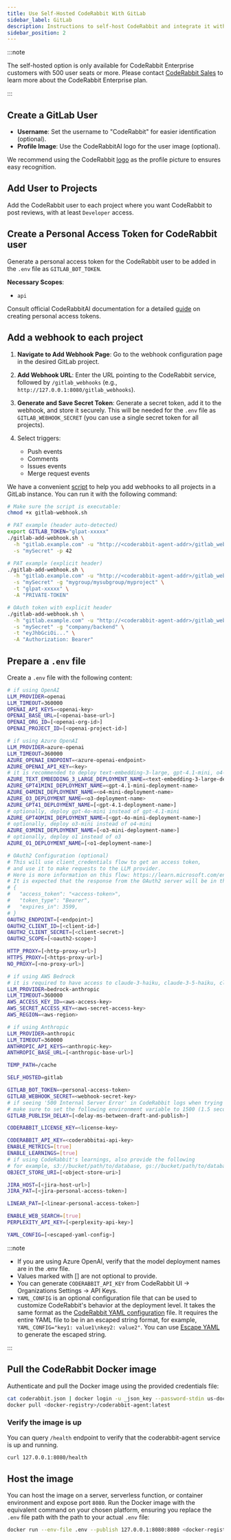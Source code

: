 ```yaml
---
title: Use Self-Hosted CodeRabbit With GitLab
sidebar_label: GitLab
description: Instructions to self-host CodeRabbit and integrate it with GitLab.
sidebar_position: 2
---
```


:::note

The self-hosted option is only available for CodeRabbit Enterprise customers with 500 user seats or more. Please contact [CodeRabbit Sales](mailto:sales@coderabbit.ai) to learn more about the CodeRabbit Enterprise plan.

:::

## Create a GitLab User

- **Username**: Set the username to "CodeRabbit" for easier identification (optional).
- **Profile Image**: Use the CodeRabbitAI logo for the user image (optional).

We recommend using the CodeRabbit [logo](/img/integrations/logo.png) as the profile picture to ensures easy recognition.

## Add User to Projects

Add the CodeRabbit user to each project where you want CodeRabbit to post reviews, with at least `Developer` access.

## Create a Personal Access Token for CodeRabbit user

Generate a personal access token for the CodeRabbit user to be added in the `.env` file as `GITLAB_BOT_TOKEN`.

**Necessary Scopes**:

- `api`

Consult official CodeRabbitAI documentation for a detailed [guide](https://docs.coderabbit.ai/integrations/self-hosted-gitlab#generating-personal-access-token) on creating personal access tokens.

## Add a webhook to each project

1. **Navigate to Add Webhook Page**: Go to the webhook configuration page in the desired GitLab project.
2. **Add Webhook URL**: Enter the URL pointing to the CodeRabbit service, followed by `/gitlab_webhooks` (e.g., `http://127.0.0.1:8080/gitlab_webhooks`).
3. **Generate and Save Secret Token**: Generate a secret token, add it to the webhook, and store it securely. This will be needed for the `.env` file as `GITLAB_WEBHOOK_SECRET` (you can use a single secret token for all projects).
4. Select triggers:

   - Push events
   - Comments
   - Issues events
   - Merge request events

We have a convenient [script](/code/gitlab-webhook.sh) to help you add webhooks to all projects in a GitLab instance. You can run it with the following command:

```bash
# Make sure the script is executable:
chmod +x gitlab-webhook.sh

# PAT example (header auto-detected)
export GITLAB_TOKEN="glpat-xxxxx"
./gitlab-add-webhook.sh \
  -h "gitlab.example.com" -u "http://<coderabbit-agent-addr>/gitlab_webhooks" \
  -s "mySecret" -p 42

# PAT example (explicit header)
./gitlab-add-webhook.sh \
  -h "gitlab.example.com" -u "http://<coderabbit-agent-addr>/gitlab_webhooks" \
  -s "mySecret" -g "mygroup/mysubgroup/myproject" \
  -t "glpat-xxxxx" \
  -A "PRIVATE-TOKEN"

# OAuth token with explicit header
./gitlab-add-webhook.sh \
  -h "gitlab.example.com" -u "http://<coderabbit-agent-addr>/gitlab_webhooks" \
  -s "mySecret" -g "company/backend" \
  -t "eyJhbGciOi..." \
  -A "Authorization: Bearer"
```

## Prepare a `.env` file

Create a `.env` file with the following content:

```bash
# if using OpenAI
LLM_PROVIDER=openai
LLM_TIMEOUT=360000
OPENAI_API_KEYS=<openai-key>
OPENAI_BASE_URL=[<openai-base-url>]
OPENAI_ORG_ID=[<openai-org-id>]
OPENAI_PROJECT_ID=[<openai-project-id>]

# if using Azure OpenAI
LLM_PROVIDER=azure-openai
LLM_TIMEOUT=360000
AZURE_OPENAI_ENDPOINT=<azure-openai-endpoint>
AZURE_OPENAI_API_KEY=<key>
# it is recommended to deploy text-embedding-3-large, gpt-4.1-mini, o4-mini, o3, gpt-4.1 (optionally).
AZURE_TEXT_EMBEDDING_3_LARGE_DEPLOYMENT_NAME=<text-embedding-3-large-deployment-name>
AZURE_GPT41MINI_DEPLOYMENT_NAME=<gpt-4.1-mini-deployment-name>
AZURE_O4MINI_DEPLOYMENT_NAME=<o4-mini-deployment-name>
AZURE_O3_DEPLOYMENT_NAME=<o3-deployment-name>
AZURE_GPT41_DEPLOYMENT_NAME=[<gpt-4.1-deployment-name>]
# optionally, deploy gpt-4o-mini instead of gpt-4.1-mini
AZURE_GPT4OMINI_DEPLOYMENT_NAME=[<gpt-4o-mini-deployment-name>]
# optionally, deploy o3-mini instead of o4-mini
AZURE_O3MINI_DEPLOYMENT_NAME=[<o3-mini-deployment-name>]
# optionally, deploy o1 instead of o3
AZURE_O1_DEPLOYMENT_NAME=[<o1-deployment-name>]

# OAuth2 Configuration (optional)
# This will use client_credentials flow to get an access token,
# and use it to make requests to the LLM provider.
# Here is more information on this flow: https://learn.microsoft.com/en-us/entra/identity-platform/v2-oauth2-client-creds-grant-flow#first-case-access-token-request-with-a-shared-secret
# It is expected that the response from the OAuth2 server will be in the format
# {
#   "access_token": "<access-token>",
#   "token_type": "Bearer",
#   "expires_in": 3599,
# }
OAUTH2_ENDPOINT=[<endpoint>]
OAUTH2_CLIENT_ID=[<client-id>]
OAUTH2_CLIENT_SECRET=[<client-secret>]
OAUTH2_SCOPE=[<oauth2-scope>]

HTTP_PROXY=[<http-proxy-url>]
HTTPS_PROXY=[<https-proxy-url>]
NO_PROXY=[<no-proxy-url>]

# if using AWS Bedrock
# it is required to have access to claude-3-haiku, claude-3-5-haiku, claude-sonnet-4, claude-opus-4.
LLM_PROVIDER=bedrock-anthropic
LLM_TIMEOUT=360000
AWS_ACCESS_KEY_ID=<aws-access-key>
AWS_SECRET_ACCESS_KEY=<aws-secret-access-key>
AWS_REGION=<aws-region>

# if using Anthropic
LLM_PROVIDER=anthropic
LLM_TIMEOUT=360000
ANTHROPIC_API_KEYS=<anthropic-key>
ANTHROPIC_BASE_URL=[<anthropic-base-url>]

TEMP_PATH=/cache

SELF_HOSTED=gitlab

GITLAB_BOT_TOKEN=<personal-access-token>
GITLAB_WEBHOOK_SECRET=<webhook-secret-key>
# if seeing '500 Internal Server Error' in CodeRabbit logs when trying to post review comments,
# make sure to set the following environment variable to 1500 (1.5 seconds).
GITLAB_PUBLISH_DELAY=[<delay-ms-between-draft-and-publish>]

CODERABBIT_LICENSE_KEY=<license-key>

CODERABBIT_API_KEY=<coderabbitai-api-key>
ENABLE_METRICS=[true]
ENABLE_LEARNINGS=[true]
# if using CodeRabbit's learnings, also provide the following
# for example, s3://bucket/path/to/database, gs://bucket/path/to/database, etc.
OBJECT_STORE_URI=[<object-store-uri>]

JIRA_HOST=[<jira-host-url>]
JIRA_PAT=[<jira-personal-access-token>]

LINEAR_PAT=[<linear-personal-access-token>]

ENABLE_WEB_SEARCH=[true]
PERPLEXITY_API_KEY=[<perplexity-api-key>]

YAML_CONFIG=[<escaped-yaml-config>]
```

:::note

- If you are using Azure OpenAI, verify that the model deployment names are in the .env file.
- Values marked with [] are not optional to provide.
- You can generate `CODERABBIT_API_KEY` from CodeRabbit UI -> Organizations Settings -> API Keys.
- `YAML_CONFIG` is an optional configuration file that can be used to customize CodeRabbit's behavior at the deployment level. It takes the same format as the [CodeRabbit YAML configuration](/docs/getting-started/configure-coderabbit.md) file. It requires the entire YAML file to be in an escaped string format, for example, `YAML_CONFIG="key1: value1\nkey2: value2"`. You can use [Escape YAML](https://escapeyaml.dev/) to generate the escaped string.

:::

## Pull the CodeRabbit Docker image

Authenticate and pull the Docker image using the provided credentials file:

```bash
cat coderabbit.json | docker login -u _json_key --password-stdin us-docker.pkg.dev
docker pull <docker-registry>/coderabbit-agent:latest
```

### Verify the image is up

You can query `/health` endpoint to verify that the coderabbit-agent service is up and running.

```bash
curl 127.0.0.1:8080/health
```

## Host the image

You can host the image on a server, serverless function, or container environment and expose port `8080`. Run the Docker image with the equivalent command on your chosen platform, ensuring you replace the `.env` file path with the path to your actual `.env` file:

```bash
docker run --env-file .env --publish 127.0.0.1:8080:8080 <docker-registry>/coderabbit-agent:latest
```
